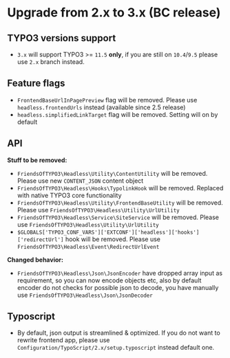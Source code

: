 Upgrade from 2.x to 3.x (BC release)
=======================

TYPO3 versions support
--
* `3.x` will support TYPO3 >= `11.5` **only**, if you are still on `10.4`/`9.5` please use `2.x` branch instead.

Feature flags
--
* `FrontendBaseUrlInPagePreview` flag will be removed. Please use `headless.frontendUrls` instead (available since 2.5 release)
* `headless.simplifiedLinkTarget` flag will be removed. Setting will on by default

API
--

__Stuff to be removed:__

* `FriendsOfTYPO3\Headless\Utility\ContentUtility` will be removed. Please use new `CONTENT_JSON` content object
* `FriendsOfTYPO3\Headless\Hooks\TypolinkHook` will be removed. Replaced with native TYPO3 core functionality
* `FriendsOfTYPO3\Headless\Utility\FrontendBaseUtility` will be removed. Please use `FriendsOfTYPO3\Headless\Utility\UrlUtility`
* `FriendsOfTYPO3\Headless\Service\SiteService` will be removed. Please use `FriendsOfTYPO3\Headless\Utility\UrlUtility`
* `$GLOBALS['TYPO3_CONF_VARS']['EXTCONF']['headless']['hooks']['redirectUrl']` hook will be removed. Please use `FriendsOfTYPO3\Headless\Event\RedirectUrlEvent`

__Changed behavior:__
* `FriendsOfTYPO3\Headless\Json\JsonEncoder` have dropped array input as requirement, so you can now encode objects etc, also by default encoder do not checks for possible json to decode, you have manually use `FriendsOfTYPO3\Headless\Json\JsonDecoder`

Typoscript
--
* By default, json output is streamlined & optimized. If you do not want to rewrite frontend app, please use `Configuration/TypoScript/2.x/setup.typoscript` instead default one.

